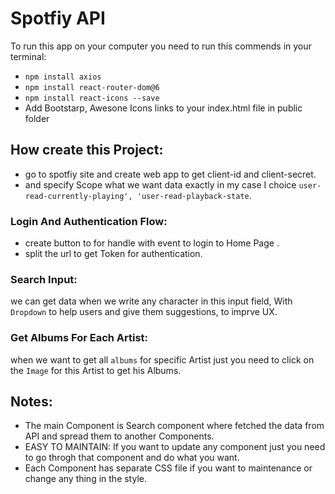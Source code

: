# Spotfiy API
  To run this app on your computer you need to run this commends in your terminal:
  - `npm install axios`
  - `npm install react-router-dom@6`
  - `npm install react-icons --save`
  -  Add Bootstarp, Awesone Icons links to your index.html file in public folder
  
## How create this Project:
- go to spotfiy site and create web app to get client-id and client-secret.
- and specify Scope what we want data exactly in my case I choice `user-read-currently-playing', 'user-read-playback-state`.
  
### Login And Authentication Flow:
- create button to for handle with event to login to Home Page .
- split the url to get Token for authentication.

### Search Input:
we can get data when we write any character in this input field, With `Dropdown` to help users and give them suggestions, to imprve UX.

### Get Albums For Each Artist: 
when we want to get all `albums` for specific Artist just you need to click on the `Image` for this Artist to get his Albums.

## Notes:
- The main Component is Search component where fetched the data from API and spread them to another Components.
- EASY TO MAINTAIN: If you want to update any component just you need to go throgh that component and do what you want.
- Each Component has separate CSS file if you want to maintenance or change any thing in the style.

